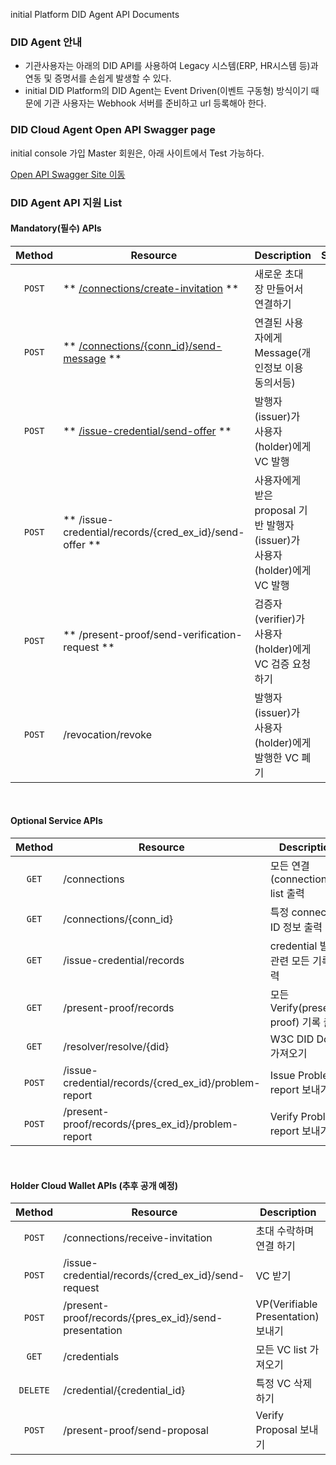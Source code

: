 <p>initial Platform DID Agent API Documents</p>

### DID Agent 안내 
- 기관사용자는 아래의 DID API를 사용하여 Legacy 시스템(ERP, HR시스템 등)과 연동 및 증명서를 손쉽게 발생할 수 있다.
- initial DID Platform의 DID Agent는 Event Driven(이벤트 구동형) 방식이기 때문에 기관 사용자는 Webhook 서버를 준비하고 url 등록해아 한다.

### DID Cloud Agent Open API Swagger page

initial console 가입 Master 회원은, 아래 사이트에서 Test 가능하다.  

[Open API Swagger Site 이동](https://app.swaggerhub.com/apis-docs/khujin1/initial_Cloud_Agent_Open_API/1.0.4#/)

### DID Agent API 지원 List

#### Mandatory(필수) APIs

   Method  | Resource | Description | Swagger 
  :---: | --- | --- | :---:
  `POST` | ** [/connections/create-invitation](/open_api_auto_connection/#step-1-faberissuerverifier-aliceholder-create-invitation-send-invitation) ** | 새로운 초대장 만들어서 연결하기 |  [TEST](https://app.swaggerhub.com/apis-docs/khujin1/initial_Cloud_Agent_Open_API/1.0.4#/connection/post_connections_create_invitation)
  `POST` | ** [/connections/{conn_id}/send-message](/open_api_message) ** | 연결된 사용자에게 Message(개인정보 이용 동의서등) | [TEST](https://app.swaggerhub.com/apis-docs/khujin1/initial_Cloud_Agent_Open_API/1.0.4#/basicmessage/post_connections__conn_id__send_message)
  `POST` | ** [/issue-credential/send-offer](open_api_auto_credential/#step-1-1-faber-aliceholder-proposal-credential_exchange_id-credential) ** | 발행자(issuer)가 사용자(holder)에게 VC 발행 | [TEST](https://app.swaggerhub.com/apis-docs/khujin1/initial_Cloud_Agent_Open_API/1.0.4#/issue-credential%20v1.0/post_issue_credential_send_offer)
  `POST` | ** /issue-credential/records/{cred_ex_id}/send-offer ** | 사용자에게 받은 proposal 기반 발행자(issuer)가 사용자(holder)에게 VC 발행 | [TEST](https://app.swaggerhub.com/apis-docs/khujin1/initial_Cloud_Agent_Open_API/1.0.4#/issue-credential%20v1.0/post_issue_credential_records__cred_ex_id__send_offer)
  `POST` | ** /present-proof/send-verification-request ** | 검증자(verifier)가 사용자(holder)에게 VC 검증 요청하기 | [TEST](https://app.swaggerhub.com/apis-docs/khujin1/initial_Cloud_Agent_Open_API/1.0.4#/present-proof%20v1.0/post_present_proof_send_verification_request)
  `POST` | /revocation/revoke | 발행자(issuer)가 사용자(holder)에게 발행한 VC 폐기 | [TEST](https://app.swaggerhub.com/apis-docs/khujin1/initial_Cloud_Agent_Open_API/1.0.4#/revocation/post_revocation_revoke)

<br>

#### Optional Service APIs

   Method  | Resource | Description | Swagger
  :---: | --- | --- | :---:
  `GET` | /connections | 모든 연결(connections) list 출력 | [TEST](https://app.swaggerhub.com/apis-docs/khujin1/initial_Cloud_Agent_Open_API/1.0.4#/connection/get_connections)
  `GET` | /connections/{conn_id} | 특정 connection ID 정보 출력 | [TEST](https://app.swaggerhub.com/apis-docs/khujin1/initial_Cloud_Agent_Open_API/1.0.4#/connection/get_connections__conn_id_)
  `GET` | /issue-credential/records | credential 발급관련 모든 기록 출력
  `GET` | /present-proof/records | 모든 Verify(present-proof) 기록 출력
  `GET` | /resolver/resolve/{did} | W3C DID Doc 가져오기
  `POST` | /issue-credential/records/{cred_ex_id}/problem-report | Issue Problem report 보내기
  `POST` | /present-proof/records/{pres_ex_id}/problem-report | Verify Problem report 보내기

  
  <br>
  
#### Holder Cloud Wallet APIs (추후 공개 예정)

   Method  | Resource | Description 
  :---: | --- | --- 
  `POST` | /connections/receive-invitation | 초대 수락하며 연결 하기
  `POST` | /issue-credential/records/{cred_ex_id}/send-request | VC 받기
  `POST` | /present-proof/records/{pres_ex_id}/send-presentation | VP(Verifiable Presentation) 보내기 
  `GET` | /credentials | 모든 VC list 가져오기 
  `DELETE` | /credential/{credential_id} | 특정 VC 삭제하기 
  `POST` | /present-proof/send-proposal | Verify Proposal 보내기